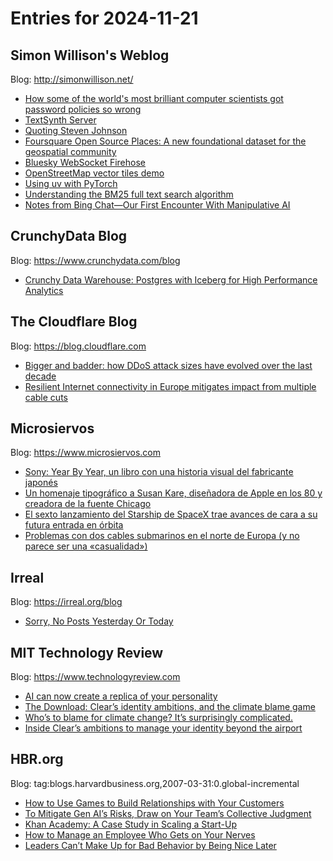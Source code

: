 # Entries for 2024-11-21
## Simon Willison's Weblog 
Blog: http://simonwillison.net/ 

- [How some of the world's most brilliant computer scientists got password policies so wrong](https://simonwillison.net/2024/Nov/21/password-policies/#atom-everything)
- [TextSynth Server](https://simonwillison.net/2024/Nov/21/textsynth-server/#atom-everything)
- [Quoting Steven Johnson](https://simonwillison.net/2024/Nov/21/steven-johnson/#atom-everything)
- [Foursquare Open Source Places: A new foundational dataset for the geospatial community](https://simonwillison.net/2024/Nov/20/foursquare-open-source-places/#atom-everything)
- [Bluesky WebSocket Firehose](https://simonwillison.net/2024/Nov/20/bluesky-websocket-firehose/#atom-everything)
- [OpenStreetMap vector tiles demo](https://simonwillison.net/2024/Nov/19/openstreetmap-vector-tiles-demo/#atom-everything)
- [Using uv with PyTorch](https://simonwillison.net/2024/Nov/19/using-uv-with-pytorch/#atom-everything)
- [Understanding the BM25 full text search algorithm](https://simonwillison.net/2024/Nov/19/understanding-bm25/#atom-everything)
- [Notes from Bing Chat—Our First Encounter With Manipulative AI](https://simonwillison.net/2024/Nov/19/notes-from-bing-chat/#atom-everything)
## CrunchyData Blog 
Blog: https://www.crunchydata.com/blog 

- [ Crunchy Data Warehouse: Postgres with Iceberg for High Performance Analytics ](https://www.crunchydata.com/blog/crunchy-data-warehouse-postgres-with-iceberg-for-high-performance-analytics)
##  The Cloudflare Blog  
Blog: https://blog.cloudflare.com 

- [Bigger and badder: how DDoS attack sizes have evolved over the last decade](https://blog.cloudflare.com/bigger-and-badder-how-ddos-attack-sizes-have-evolved-over-the-last-decade)
- [Resilient Internet connectivity in Europe mitigates impact from multiple cable cuts](https://blog.cloudflare.com/resilient-internet-connectivity-baltic-cable-cuts)
## Microsiervos 
Blog: https://www.microsiervos.com 

- [Sony: Year By Year, un libro con una historia visual del fabricante japonés](https://www.microsiervos.com/archivo/financiacion-colectiva/sony-year-by-year-historia-visual.html)
- [Un homenaje tipográfico a Susan Kare, diseñadora de Apple en los 80 y creadora de la fuente Chicago](https://www.microsiervos.com/archivo/arte-y-diseno/homenaje-tipografico-susan-kare-apple-80-fuente-chicago.html)
- [El sexto lanzamiento del Starship de SpaceX trae avances de cara a su futura entrada en órbita](https://www.microsiervos.com/archivo/espacio/sexto-lanzamiento-starship-spacex.html)
- [Problemas con dos cables submarinos en el norte de Europa (y no parece ser una «casualidad»)](https://www.microsiervos.com/archivo/noticias/problemas-cables-submarinos-norte-europa.html)
## Irreal 
Blog: https://irreal.org/blog 

- [Sorry, No Posts Yesterday Or Today](https://irreal.org/blog/?p=12591)
## MIT Technology Review 
Blog: https://www.technologyreview.com 

- [AI can now create a replica of your personality](https://www.technologyreview.com/2024/11/20/1107100/ai-can-now-create-a-replica-of-your-personality/)
- [The Download: Clear’s identity ambitions, and the climate blame game](https://www.technologyreview.com/2024/11/20/1107068/the-download-clear-identity-climate-blame/)
- [Who’s to blame for climate change? It’s surprisingly complicated.](https://www.technologyreview.com/2024/11/20/1107015/global-climate-emissions/)
- [Inside Clear’s ambitions to manage your identity beyond the airport](https://www.technologyreview.com/2024/11/20/1107002/clear-airport-identity-management-biometrics-facial-recognition/)
## HBR.org 
Blog: tag:blogs.harvardbusiness.org,2007-03-31:0.global-incremental 

- [How to Use Games to Build Relationships with Your Customers](https://hbr.org/2024/11/how-to-use-games-to-build-relationships-with-your-customers)
- [To Mitigate Gen AI’s Risks, Draw on Your Team’s Collective Judgment](https://hbr.org/2024/11/to-mitigate-gen-ais-risks-draw-on-your-teams-collective-judgment)
- [Khan Academy: A Case Study in Scaling a Start-Up](https://hbr.org/podcast/2024/11/khan-academy-a-case-study-in-scaling-a-start-up)
- [How to Manage an Employee Who Gets on Your Nerves](https://hbr.org/podcast/2024/11/how-to-manage-an-employee-who-gets-on-your-nerves)
- [Leaders Can’t Make Up for Bad Behavior by Being Nice Later](https://hbr.org/2024/11/leaders-cant-make-up-for-bad-behavior-by-being-nice-later)
